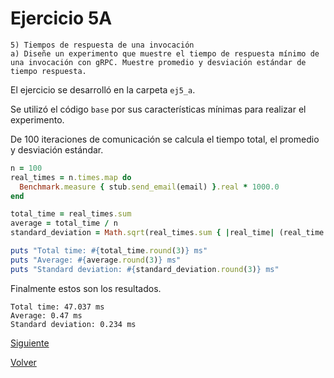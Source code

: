 # Ejercicio 5A
```
5) Tiempos de respuesta de una invocación
a) Diseñe un experimento que muestre el tiempo de respuesta mínimo de una invocación con gRPC. Muestre promedio y desviación estándar de tiempo respuesta.
```

El ejercicio se desarrolló en la carpeta `ej5_a`.

Se utilizó el código `base` por sus características mínimas para realizar el experimento.

De 100 iteraciones de comunicación se calcula el tiempo total, el promedio y desviación estándar.

```ruby
n = 100
real_times = n.times.map do
  Benchmark.measure { stub.send_email(email) }.real * 1000.0
end

total_time = real_times.sum
average = total_time / n
standard_deviation = Math.sqrt(real_times.sum { |real_time| (real_time - average) ** 2} / (n - 1))

puts "Total time: #{total_time.round(3)} ms"
puts "Average: #{average.round(3)} ms"
puts "Standard deviation: #{standard_deviation.round(3)} ms"
```

Finalmente estos son los resultados.
```
Total time: 47.037 ms
Average: 0.47 ms
Standard deviation: 0.234 ms
```

[Siguiente](ej5_b.md)

[Volver](../../README.md)

